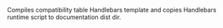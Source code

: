 Compiles compatibility table Handlebars template and copies Handlebars runtime
script to documentation dist dir.
